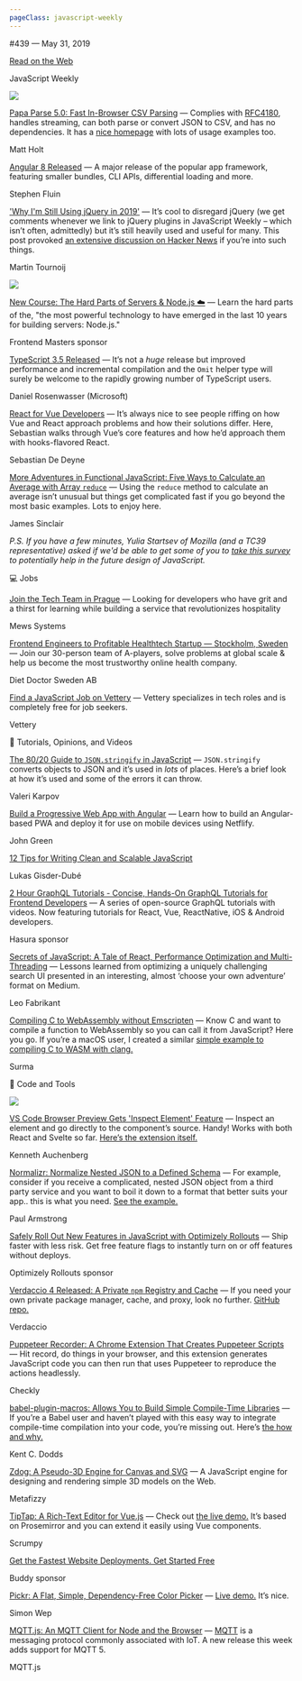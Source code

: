 ```yaml
---
pageClass: javascript-weekly
---
```


<!-- left/right splitbar -->
  

#439 — May 31, 2019

[Read on the Web](https://javascriptweekly.com/link/64691/web)

<!-- masthead -->
 

JavaScript Weekly

 
[![](https://res.cloudinary.com/cpress/image/upload/w_1280,e_sharpen:60/v1559318014/fpbjmdxufavwdcogr89i.jpg)](https://javascriptweekly.com/link/64703/web)
 
 

[Papa Parse 5.0: Fast In-Browser CSV Parsing](https://javascriptweekly.com/link/64703/web "github.com") — Complies with [RFC4180](https://javascriptweekly.com/link/64705/web), handles streaming, can both parse or convert JSON to CSV, and has no dependencies. It has a [nice homepage](https://javascriptweekly.com/link/64732/web) with lots of usage examples too.

Matt Holt

 

[Angular 8 Released](https://javascriptweekly.com/link/64701/web "blog.angular.io") — A major release of the popular app framework, featuring smaller bundles, CLI APIs, differential loading and more.

Stephen Fluin

 

['Why I'm Still Using jQuery in 2019'](https://javascriptweekly.com/link/64733/web "arp242.net") — It’s cool to disregard jQuery \(we get comments whenever we link to jQuery plugins in JavaScript Weekly – which isn’t often, admittedly\) but it’s still heavily used and useful for many. This post provoked [an extensive discussion on Hacker News](https://javascriptweekly.com/link/64734/web) if you’re into such things.

Martin Tournoij

 
[![](https://copm.s3.amazonaws.com/65c40d19.jpg)](https://javascriptweekly.com/link/64692/web)

[New Course: The Hard Parts of Servers \& Node.js ☁️](https://javascriptweekly.com/link/64692/web "frontendmasters.com") — Learn the hard parts of the, "the most powerful technology to have emerged in the last 10 years for building servers: Node.js."

Frontend Masters sponsor

 
 

[TypeScript 3.5 Released](https://javascriptweekly.com/link/64709/web "devblogs.microsoft.com") — It’s not a _huge_ release but improved performance and incremental compilation and the `Omit` helper type will surely be welcome to the rapidly growing number of TypeScript users.

Daniel Rosenwasser \(Microsoft\)

 

[React for Vue Developers](https://javascriptweekly.com/link/64713/web "sebastiandedeyne.com") — It’s always nice to see people riffing on how Vue and React approach problems and how their solutions differ. Here, Sebastian walks through Vue’s core features and how he’d approach them with hooks-flavored React.

Sebastian De Deyne

 

[More Adventures in Functional JavaScript: Five Ways to Calculate an Average with Array `reduce`](https://javascriptweekly.com/link/64707/web "jrsinclair.com") — Using the `reduce` method to calculate an average isn’t unusual but things get complicated fast if you go beyond the most basic examples. Lots to enjoy here.

James Sinclair

 
<!-- normal content section -->
 

_P.S. If you have a few minutes, Yulia Startsev of Mozilla \(and a TC39 representative\) asked if we'd be able to get some of you to [take this survey](https://javascriptweekly.com/link/64735/web) to potentially help in the future design of JavaScript._

 

💻 Jobs

 

[Join the Tech Team in Prague](https://javascriptweekly.com/link/64693/web "github.com") — Looking for developers who have grit and a thirst for learning while building a service that revolutionizes hospitality

Mews Systems

 

[Frontend Engineers to Profitable Healthtech Startup — Stockholm, Sweden](https://javascriptweekly.com/link/64694/web "careers.dietdoctor.com") — Join our 30-person team of A-players, solve problems at global scale \& help us become the most trustworthy online health company.

Diet Doctor Sweden AB

 

[Find a JavaScript Job on Vettery](https://javascriptweekly.com/link/64695/web "www.vettery.com") — Vettery specializes in tech roles and is completely free for job seekers.

Vettery

 

📘 Tutorials, Opinions, and Videos

 

[The 80/20 Guide to `JSON.stringify` in JavaScript](https://javascriptweekly.com/link/64711/web "thecodebarbarian.com") — `JSON.stringify` converts objects to JSON and it’s used in _lots_ of places. Here’s a brief look at how it’s used and some of the errors it can throw.

Valeri Karpov

 

[Build a Progressive Web App with Angular](https://javascriptweekly.com/link/64715/web "blog.angularindepth.com") — Learn how to build an Angular-based PWA and deploy it for use on mobile devices using Netflify.

John Green

 

[12 Tips for Writing Clean and Scalable JavaScript](https://javascriptweekly.com/link/64716/web "blog.logrocket.com")

Lukas Gisder-Dubé

 

[2 Hour GraphQL Tutorials \- Concise, Hands-On GraphQL Tutorials for Frontend Developers](https://javascriptweekly.com/link/64696/web) — A series of open-source GraphQL tutorials with videos. Now featuring tutorials for React, Vue, ReactNative, iOS \& Android developers.

Hasura sponsor

 

[Secrets of JavaScript: A Tale of React, Performance Optimization and Multi-Threading](https://javascriptweekly.com/link/64717/web "levelup.gitconnected.com") — Lessons learned from optimizing a uniquely challenging search UI presented in an interesting, almost ‘choose your own adventure’ format on Medium.

Leo Fabrikant

 

[Compiling C to WebAssembly without Emscripten](https://javascriptweekly.com/link/64736/web "dassur.ma") — Know C and want to compile a function to WebAssembly so you can call it from JavaScript\? Here you go. If you’re a macOS user, I created a similar [simple example to compiling C to WASM with clang.](https://javascriptweekly.com/link/64737/web)

Surma

 

🔧 Code and Tools

 
[![](https://res.cloudinary.com/cpress/image/upload/w_1280,e_sharpen:60/v1559315804/ltdstfkvknyc9gqwayuh.png)](https://javascriptweekly.com/link/64718/web)
 

[VS Code Browser Preview Gets 'Inspect Element' Feature](https://javascriptweekly.com/link/64718/web "github.com") — Inspect an element and go directly to the component’s source. Handy\! Works with both React and Svelte so far. [Here’s the extension itself.](https://javascriptweekly.com/link/64719/web)

Kenneth Auchenberg

 

[Normalizr: Normalize Nested JSON to a Defined Schema](https://javascriptweekly.com/link/64699/web "github.com") — For example, consider if you receive a complicated, nested JSON object from a third party service and you want to boil it down to a format that better suits your app.. this is what you need. [See the example.](https://javascriptweekly.com/link/64700/web)

Paul Armstrong

 

[Safely Roll Out New Features in JavaScript with Optimizely Rollouts](https://javascriptweekly.com/link/64697/web "www.optimizely.com") — Ship faster with less risk. Get free feature flags to instantly turn on or off features without deploys.

Optimizely Rollouts sponsor

 

[Verdaccio 4 Released: A Private `npm` Registry and Cache](https://javascriptweekly.com/link/64720/web "verdaccio.org") — If you need your own private package manager, cache, and proxy, look no further. [GitHub repo.](https://javascriptweekly.com/link/64721/web)

Verdaccio

 

[Puppeteer Recorder: A Chrome Extension That Creates Puppeteer Scripts](https://javascriptweekly.com/link/64722/web "github.com") — Hit record, do things in your browser, and this extension generates JavaScript code you can then run that uses Puppeteer to reproduce the actions headlessly.

Checkly

 

[babel-plugin-macros: Allows You to Build Simple Compile-Time Libraries](https://javascriptweekly.com/link/64723/web "github.com") — If you’re a Babel user and haven’t played with this easy way to integrate compile-time compilation into your code, you’re missing out. Here’s [the how and why.](https://javascriptweekly.com/link/64724/web)

Kent C. Dodds

 

[Zdog: A Pseudo-3D Engine for Canvas and SVG](https://javascriptweekly.com/link/64725/web "zzz.dog") — A JavaScript engine for designing and rendering simple 3D models on the Web.

Metafizzy

 

[TipTap: A Rich-Text Editor for Vue.js](https://javascriptweekly.com/link/64726/web "github.com") — Check out [the live demo.](https://javascriptweekly.com/link/64727/web) It’s based on Prosemirror and you can extend it easily using Vue components.

Scrumpy

 

[Get the Fastest Website Deployments. Get Started Free](https://javascriptweekly.com/link/64698/web "buddy.works")

Buddy sponsor

 

[Pickr: A Flat, Simple, Dependency-Free Color Picker](https://javascriptweekly.com/link/64728/web "github.com") — [Live demo.](https://javascriptweekly.com/link/64729/web) It’s nice.

Simon Wep

 

[MQTT.js: An MQTT Client for Node and the Browser](https://javascriptweekly.com/link/64730/web "github.com") — [MQTT](https://javascriptweekly.com/link/64731/web) is a messaging protocol commonly associated with IoT. A new release this week adds support for MQTT 5.

MQTT.js
